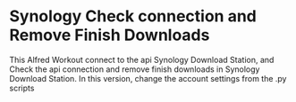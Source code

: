 # Synology Check connection and Remove Finish Downloads


This Alfred Workout connect to the api Synology Download Station, and Check the api connection and remove finish downloads in Synology Download Station.
In this version, change the account settings from the .py scripts